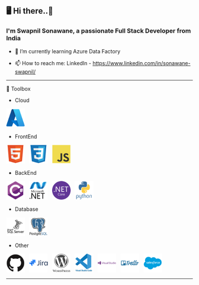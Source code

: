 <h2> 🖥 Hi there..👋 </h2>

<h3> I'm Swapnil Sonawane, a passionate Full Stack Developer from India </h3>

- 🌱 I’m currently learning Azure Data Factory

- 📫 How to reach me: LinkedIn - https://www.linkedin.com/in/sonawane-swapnil/

---

🧰 Toolbox

- Cloud

<a href="https://www.w3.org/html"><img src="https://github.com/devicons/devicon/blob/master/icons/azure/azure-original.svg" alt="Azure" width="50" height="50"/></a>&nbsp;&nbsp;

- FrontEnd

<a href="https://www.w3.org/html"><img src="https://github.com/devicons/devicon/blob/master/icons/html5/html5-original.svg" alt="HTML5" width="50" height="50"/></a>&nbsp;&nbsp;
<a href="https://www.w3.org/html"><img src="https://github.com/devicons/devicon/blob/master/icons/css3/css3-original.svg" alt="CSS Logo" width="50" height="50"/></a>&nbsp;&nbsp;
<a href="https://www.w3.org/html"><img src="https://github.com/devicons/devicon/blob/master/icons/javascript/javascript-original.svg" alt="JavaScript Logo" width="50" height="50"/></a>&nbsp;&nbsp;

- BackEnd

<a href="https://www.w3.org/html"><img src="https://github.com/devicons/devicon/blob/master/icons/csharp/csharp-original.svg" alt="C#" width="50" height="50"/></a>&nbsp;&nbsp;
<a href="https://www.w3.org/html"><img src="https://github.com/devicons/devicon/blob/master/icons/dot-net/dot-net-original-wordmark.svg" alt="Dot Net" width="50" height="50"/></a>&nbsp;&nbsp;
<a href="https://www.w3.org/html"><img src="https://github.com/devicons/devicon/blob/master/icons/dotnetcore/dotnetcore-original.svg" alt="Dot Net" width="50" height="50"/></a>&nbsp;&nbsp;
<a href="https://www.w3.org/html"><img src="https://github.com/devicons/devicon/blob/master/icons/python/python-original-wordmark.svg" alt="Python" width="50" height="50"/></a>&nbsp;&nbsp;

- Database

<a href="https://www.w3.org/html"><img src="https://github.com/devicons/devicon/blob/master/icons/microsoftsqlserver/microsoftsqlserver-plain-wordmark.svg" alt="SQL" width="50" height="50"/></a>&nbsp;&nbsp;
<a href="https://www.w3.org/html"><img src="https://github.com/devicons/devicon/blob/master/icons/postgresql/postgresql-original-wordmark.svg" alt="PostgreSQL" width="50" height="50"/></a>&nbsp;&nbsp;

- Other

<a href="https://www.w3.org/html"><img src="https://github.com/devicons/devicon/blob/master/icons/github/github-original.svg" alt="Github" width="50" height="50"/></a>&nbsp;&nbsp;
<a href="https://www.w3.org/html"><img src="https://github.com/devicons/devicon/blob/master/icons/jira/jira-original-wordmark.svg" alt="JIRA" width="50" height="50"/></a>&nbsp;&nbsp;
<a href="https://www.w3.org/html"><img src="https://github.com/devicons/devicon/blob/master/icons/wordpress/wordpress-plain-wordmark.svg" alt="WordPress" width="50" height="50"/></a>&nbsp;&nbsp;
<a href="https://www.w3.org/html"><img src="https://github.com/devicons/devicon/blob/master/icons/vscode/vscode-original-wordmark.svg" alt="VS Code" width="50" height="50"/></a>&nbsp;&nbsp;
<a href="https://www.w3.org/html"><img src="https://github.com/devicons/devicon/blob/master/icons/visualstudio/visualstudio-plain-wordmark.svg" alt="VS" width="50" height="50"/></a>&nbsp;&nbsp;
<a href="https://www.w3.org/html"><img src="https://github.com/devicons/devicon/blob/master/icons/trello/trello-plain-wordmark.svg" alt="Trello" width="50" height="50"/></a>&nbsp;&nbsp;
<a href="https://www.w3.org/html"><img src="https://github.com/devicons/devicon/blob/master/icons/salesforce/salesforce-original.svg" alt="SalesForce" width="50" height="50"/></a>&nbsp;&nbsp;

---














<!---
  <img alt="Tests Passing" src="https://github.com/anuraghazra/github-readme-stats/workflows/Test/badge.svg" />
    </a>
    <a href="https://codecov.io/gh/anuraghazra/github-readme-stats">
      <img src="https://codecov.io/gh/anuraghazra/github-readme-stats/branch/master/graph/badge.svg" />
    </a>
    <a href="https://github.com/anuraghazra/github-readme-stats/issues">
      <img alt="Issues" src="https://img.shields.io/github/issues/anuraghazra/github-readme-stats?color=0088ff" />
    </a>
    <a href="https://github.com/anuraghazra/github-readme-stats/pulls">
      <img alt="GitHub pull requests" src="https://img.shields.io/github/issues-pr/anuraghazra/github-readme-stats?color=0088ff" />
    </a>
--->






<!---
swap407/swap407 is a ✨ special ✨ repository because its `README.md` (this file) appears on your GitHub profile.
You can click the Preview link to take a look at your changes.
--->
